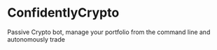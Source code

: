 # ConfidentlyCrypto
Passive Crypto bot, manage your portfolio from the command line and autonomously trade
